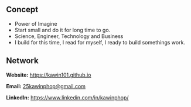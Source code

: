 ## Concept
* Power of Imagine
* Start small and do it for long time to go.
* Science, Engineer, Technology and Business
* I build for this time, I read for myself, I ready to build somethings work.
## Network

**Website:** https://kawin101.github.io

**Email:** 25kawinphop@gmail.com

**LinkedIn:** https://www.linkedin.com/in/kawinphop/
